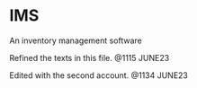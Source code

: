 # IMS
An inventory management software

Refined the texts in this file.
@1115 JUNE23

Edited with the second account.
@1134 JUNE23
